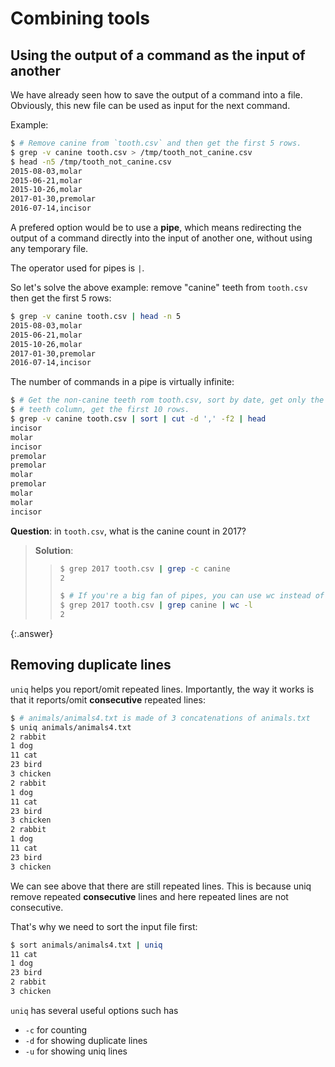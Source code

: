 ---
---

# Combining tools


## Using the output of a command as the input of another

We have already seen how to save the output of a command into a file.
Obviously, this new file can be used as input for the next command.

Example:

```bash
$ # Remove canine from `tooth.csv` and then get the first 5 rows.
$ grep -v canine tooth.csv > /tmp/tooth_not_canine.csv
$ head -n5 /tmp/tooth_not_canine.csv
2015-08-03,molar
2015-06-21,molar
2015-10-26,molar
2017-01-30,premolar
2016-07-14,incisor
```

A prefered option would be to use a **pipe**, which means redirecting the
output of a command directly into the input of another one, without using any
temporary file.

The operator used for pipes is `|`.

So let's solve the above example: remove "canine" teeth from `tooth.csv`
then get the first 5 rows:

```bash
$ grep -v canine tooth.csv | head -n 5
2015-08-03,molar
2015-06-21,molar
2015-10-26,molar
2017-01-30,premolar
2016-07-14,incisor
```

The number of commands in a pipe is virtually infinite:

```bash
$ # Get the non-canine teeth rom tooth.csv, sort by date, get only the 
$ # teeth column, get the first 10 rows.
$ grep -v canine tooth.csv | sort | cut -d ',' -f2 | head
incisor
molar
incisor
premolar
premolar
molar
premolar
molar
molar
incisor
```

**Question**: in `tooth.csv`, what is the canine count in 2017?

> **Solution**:
> > ```bash
> > $ grep 2017 tooth.csv | grep -c canine
> > 2
> > 
> > $ # If you're a big fan of pipes, you can use wc instead of the proper grep option
> > $ grep 2017 tooth.csv | grep canine | wc -l
> > 2
> > ```
{:.answer}


## Removing duplicate lines

`uniq` helps you report/omit repeated lines.
Importantly, the way it works is that it reports/omit **consecutive** repeated
lines:

```bash
$ # animals/animals4.txt is made of 3 concatenations of animals.txt
$ uniq animals/animals4.txt
2 rabbit
1 dog
11 cat
23 bird
3 chicken
2 rabbit
1 dog
11 cat
23 bird
3 chicken
2 rabbit
1 dog
11 cat
23 bird
3 chicken
```

We can see above that there are still repeated lines.
This is because uniq remove repeated **consecutive** lines and here 
repeated lines are not consecutive.

That's why we need to sort the input file first:

```bash
$ sort animals/animals4.txt | uniq
11 cat
1 dog
23 bird
2 rabbit
3 chicken
```

`uniq` has several useful options such has

- `-c` for counting
- `-d` for showing duplicate lines
- `-u` for showing uniq lines
